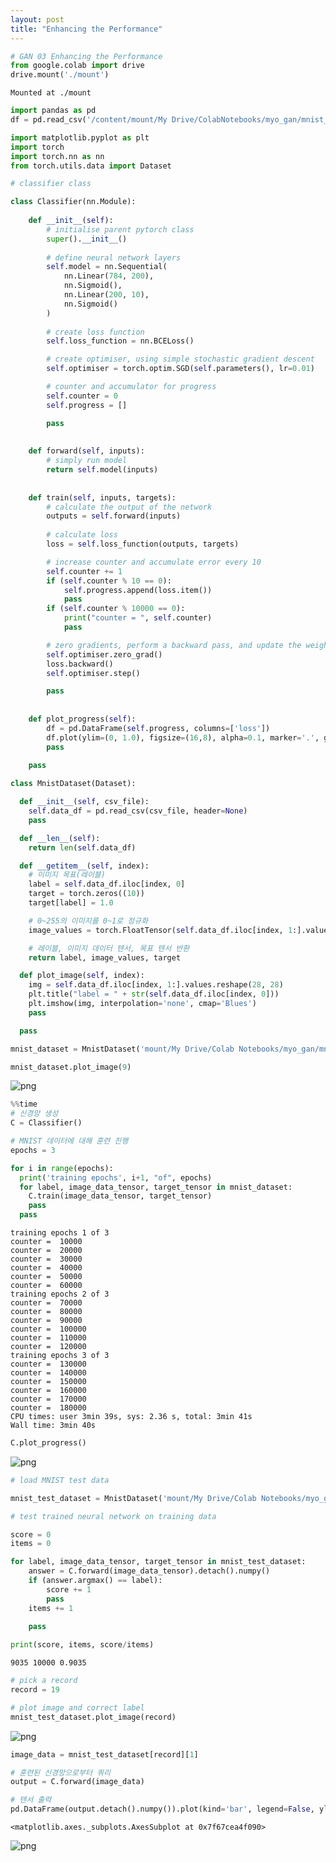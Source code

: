 ```yaml
---
layout: post
title: "Enhancing the Performance"
---
```


```python
# GAN 03 Enhancing the Performance
from google.colab import drive
drive.mount('./mount')
```

    Mounted at ./mount



```python
import pandas as pd
df = pd.read_csv('/content/mount/My Drive/ColabNotebooks/myo_gan/mnist_data/mnist_train.csv', header=None)
```


```python
import matplotlib.pyplot as plt
import torch
import torch.nn as nn
from torch.utils.data import Dataset
```


```python
# classifier class

class Classifier(nn.Module):
    
    def __init__(self):
        # initialise parent pytorch class
        super().__init__()
        
        # define neural network layers
        self.model = nn.Sequential(
            nn.Linear(784, 200),
            nn.Sigmoid(),
            nn.Linear(200, 10),
            nn.Sigmoid()
        )
        
        # create loss function
        self.loss_function = nn.BCELoss()

        # create optimiser, using simple stochastic gradient descent
        self.optimiser = torch.optim.SGD(self.parameters(), lr=0.01)

        # counter and accumulator for progress
        self.counter = 0
        self.progress = []

        pass
    
    
    def forward(self, inputs):
        # simply run model
        return self.model(inputs)
    
    
    def train(self, inputs, targets):
        # calculate the output of the network
        outputs = self.forward(inputs)
        
        # calculate loss
        loss = self.loss_function(outputs, targets)

        # increase counter and accumulate error every 10
        self.counter += 1
        if (self.counter % 10 == 0):
            self.progress.append(loss.item())
            pass
        if (self.counter % 10000 == 0):
            print("counter = ", self.counter)
            pass

        # zero gradients, perform a backward pass, and update the weights
        self.optimiser.zero_grad()
        loss.backward()
        self.optimiser.step()

        pass
    
    
    def plot_progress(self):
        df = pd.DataFrame(self.progress, columns=['loss'])
        df.plot(ylim=(0, 1.0), figsize=(16,8), alpha=0.1, marker='.', grid=True, yticks=(0, 0.25, 0.5))
        pass
    
    pass
```


```python
class MnistDataset(Dataset):

  def __init__(self, csv_file):
    self.data_df = pd.read_csv(csv_file, header=None)
    pass

  def __len__(self):
    return len(self.data_df)

  def __getitem__(self, index):
    # 이미지 목표(레이블)
    label = self.data_df.iloc[index, 0]
    target = torch.zeros((10))
    target[label] = 1.0

    # 0~255의 이미지를 0~1로 정규화
    image_values = torch.FloatTensor(self.data_df.iloc[index, 1:].values)

    # 레이블, 이미지 데이터 텐서, 목표 텐서 반환
    return label, image_values, target

  def plot_image(self, index):
    img = self.data_df.iloc[index, 1:].values.reshape(28, 28)
    plt.title("label = " + str(self.data_df.iloc[index, 0]))
    plt.imshow(img, interpolation='none', cmap='Blues')
    pass

  pass

```


```python
mnist_dataset = MnistDataset('mount/My Drive/Colab Notebooks/myo_gan/mnist_data/mnist_train.csv')
```


```python
mnist_dataset.plot_image(9)
```


![png](https://github.com/mucollabo/mucollabo.github.io/blob/master/assets/images/03_Enhancing_the_Performance_files/03_Enhancing_the_Performance_6_0.png?raw=true)



```python
%%time
# 신경망 생성
C = Classifier()

# MNIST 데이터에 대해 훈련 진행
epochs = 3

for i in range(epochs):
  print('training epochs', i+1, "of", epochs)
  for label, image_data_tensor, target_tensor in mnist_dataset:
    C.train(image_data_tensor, target_tensor)
    pass
  pass

```

    training epochs 1 of 3
    counter =  10000
    counter =  20000
    counter =  30000
    counter =  40000
    counter =  50000
    counter =  60000
    training epochs 2 of 3
    counter =  70000
    counter =  80000
    counter =  90000
    counter =  100000
    counter =  110000
    counter =  120000
    training epochs 3 of 3
    counter =  130000
    counter =  140000
    counter =  150000
    counter =  160000
    counter =  170000
    counter =  180000
    CPU times: user 3min 39s, sys: 2.36 s, total: 3min 41s
    Wall time: 3min 40s



```python
C.plot_progress()
```


![png](https://github.com/mucollabo/mucollabo.github.io/blob/master/assets/images/03_Enhancing_the_Performance_files/03_Enhancing_the_Performance_8_0.png?raw=true)



```python
# load MNIST test data

mnist_test_dataset = MnistDataset('mount/My Drive/Colab Notebooks/myo_gan/mnist_data/mnist_test.csv')
```


```python
# test trained neural network on training data

score = 0
items = 0

for label, image_data_tensor, target_tensor in mnist_test_dataset:
    answer = C.forward(image_data_tensor).detach().numpy()
    if (answer.argmax() == label):
        score += 1
        pass
    items += 1
    
    pass

print(score, items, score/items)
```

    9035 10000 0.9035



```python
# pick a record
record = 19

# plot image and correct label
mnist_test_dataset.plot_image(record)
```


![png](https://github.com/mucollabo/mucollabo.github.io/blob/master/assets/images/03_Enhancing_the_Performance_files/03_Enhancing_the_Performance_11_0.png?raw=true)



```python
image_data = mnist_test_dataset[record][1]

# 훈련된 신경망으로부터 쿼리
output = C.forward(image_data)

# 텐서 출력
pd.DataFrame(output.detach().numpy()).plot(kind='bar', legend=False, ylim=(0,1))
```




    <matplotlib.axes._subplots.AxesSubplot at 0x7f67cea4f090>




![png](https://github.com/mucollabo/mucollabo.github.io/blob/master/assets/images/03_Enhancing_the_Performance_files/03_Enhancing_the_Performance_12_1.png?raw=true)



```python

```
